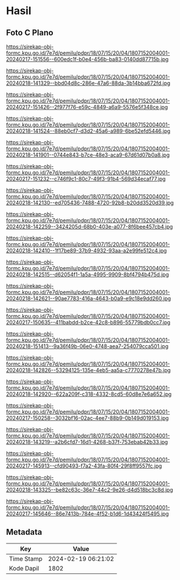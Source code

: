 # Hasil

## Foto C Plano

https://sirekap-obj-formc.kpu.go.id/7e7d/pemilu/pdpr/18/07/15/20/04/1807152004001-20240217-151556--600edc1f-b0e4-456b-ba83-0140dd87715b.jpg

https://sirekap-obj-formc.kpu.go.id/7e7d/pemilu/pdpr/18/07/15/20/04/1807152004001-20240218-141329--bbd04d8c-286e-47a6-88da-3b14bba672fd.jpg

https://sirekap-obj-formc.kpu.go.id/7e7d/pemilu/pdpr/18/07/15/20/04/1807152004001-20240217-151426--2f977f76-e59c-4849-a6a9-5576e5f348ce.jpg

https://sirekap-obj-formc.kpu.go.id/7e7d/pemilu/pdpr/18/07/15/20/04/1807152004001-20240218-141524--88eb0cf7-d3d2-45a6-a989-6be52efd5446.jpg

https://sirekap-obj-formc.kpu.go.id/7e7d/pemilu/pdpr/18/07/15/20/04/1807152004001-20240218-141901--0744e843-b7ce-48e3-aca9-67d61d07b0a8.jpg

https://sirekap-obj-formc.kpu.go.id/7e7d/pemilu/pdpr/18/07/15/20/04/1807152004001-20240217-151232--c746f9c1-80c7-49f3-91b4-569d34ecaf77.jpg

https://sirekap-obj-formc.kpu.go.id/7e7d/pemilu/pdpr/18/07/15/20/04/1807152004001-20240218-142130--ed705436-7488-4720-92b8-b20dd3520d39.jpg

https://sirekap-obj-formc.kpu.go.id/7e7d/pemilu/pdpr/18/07/15/20/04/1807152004001-20240218-142259--3424205d-68b0-403e-a077-8f6bee457cb4.jpg

https://sirekap-obj-formc.kpu.go.id/7e7d/pemilu/pdpr/18/07/15/20/04/1807152004001-20240218-142410--1f17be89-37b9-4932-93aa-a2e99fe512c4.jpg

https://sirekap-obj-formc.kpu.go.id/7e7d/pemilu/pdpr/18/07/15/20/04/1807152004001-20240218-142515--d62054f1-1a5a-4995-9909-8bf4794b475d.jpg

https://sirekap-obj-formc.kpu.go.id/7e7d/pemilu/pdpr/18/07/15/20/04/1807152004001-20240218-142621--90ae7783-416a-4643-b0a9-e9c18e9dd260.jpg

https://sirekap-obj-formc.kpu.go.id/7e7d/pemilu/pdpr/18/07/15/20/04/1807152004001-20240217-150635--411babdd-b2ce-42c8-b896-55779bdb0cc7.jpg

https://sirekap-obj-formc.kpu.go.id/7e7d/pemilu/pdpr/18/07/15/20/04/1807152004001-20240218-151413--9a36f49b-06e0-4748-aea7-254079cca501.jpg

https://sirekap-obj-formc.kpu.go.id/7e7d/pemilu/pdpr/18/07/15/20/04/1807152004001-20240218-142826--53294125-135e-4eb5-aa5a-c7770278e47b.jpg

https://sirekap-obj-formc.kpu.go.id/7e7d/pemilu/pdpr/18/07/15/20/04/1807152004001-20240218-142920--622a209f-c318-4332-8cd5-60d8e7e6a652.jpg

https://sirekap-obj-formc.kpu.go.id/7e7d/pemilu/pdpr/18/07/15/20/04/1807152004001-20240217-150258--3032bf16-02ac-4ee7-88b9-0b149d019153.jpg

https://sirekap-obj-formc.kpu.go.id/7e7d/pemilu/pdpr/18/07/15/20/04/1807152004001-20240218-143219--a2b6cfd7-16d1-4268-b37f-753ebab42b33.jpg

https://sirekap-obj-formc.kpu.go.id/7e7d/pemilu/pdpr/18/07/15/20/04/1807152004001-20240217-145913--cfd90493-f7a2-43fa-80f4-29f8ff9557fc.jpg

https://sirekap-obj-formc.kpu.go.id/7e7d/pemilu/pdpr/18/07/15/20/04/1807152004001-20240218-143325--be82c63c-36e7-44c2-9e26-d4d518bc3c8d.jpg

https://sirekap-obj-formc.kpu.go.id/7e7d/pemilu/pdpr/18/07/15/20/04/1807152004001-20240217-145646--86e7413b-784e-4f52-b1d6-1d43424f5495.jpg


## Metadata

| Key        | Value               |
| ---------- | ------------------- |
| Time Stamp | 2024-02-19 06:21:02 |
| Kode Dapil | 1802                |



